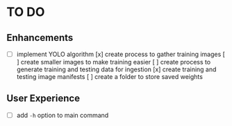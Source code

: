 # TO DO

## Enhancements

- [ ] implement YOLO algorithm
    [x] create process to gather training images
    [ ] create smaller images to make training easier
    [ ] create process to generate training and testing data for ingestion
      [x] create training and testing image manifests
      [ ] create a folder to store saved weights

## User Experience

- [ ] add `-h` option to main command
